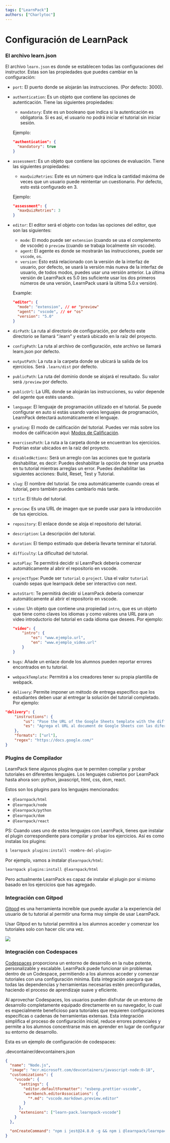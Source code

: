 ```yaml
---
tags: ["LearnPack"]
authors: ["Charlytoc"]
---
```


# Configuración de LearnPack

### El archivo learn.json

El archivo `learn.json` es donde se establecen todas las configuraciones del instructor. Estas son las propiedades que puedes cambiar en la configuración:

- `port`: El puerto donde se alojarán las instrucciones. (Por defecto: 3000).

- `authentication`: Es un objeto que contiene las opciones de autenticación. Tiene las siguientes propiedades:

  - `mandatory`: Este es un booleano que indica si la autenticación es obligatoria. Si es así, el usuario no podrá iniciar el tutorial sin iniciar sesión.

  Ejemplo:

  ```json
  "authentication": {
  	"mandatory": true
  }
  ```

- `assessment`: Es un objeto que contiene las opciones de evaluación. Tiene las siguientes propiedades:

  - `maxQuizRetries`: Este es un número que indica la cantidad máxima de veces que un usuario puede reintentar un cuestionario. Por defecto, esto está configurado en 3.

  Ejemplo:

  ```json
  "assessment": {
  	"maxQuizRetries": 3
  }
  ```

- `editor`: El editor será el objeto con todas las opciones del editor, que son las siguientes:

  - `mode`: El modo puede ser `extension` (cuando se usa el complemento de vscode) o `preview` (cuando se trabaja localmente sin vscode).
  - `agent`: El agente es donde se mostrarán las instrucciones, puede ser `vscode`, `os`.
  - `version`: Esto está relacionado con la versión de la interfaz de usuario, por defecto, se usará la versión más nueva de la interfaz de usuario, de todos modos, puedes usar una versión anterior. La última versión de LearnPack es 5.0 (es suficiente usar los dos primeros números de una versión, LearnPack usará la última 5.0.x versión).

  Example:

  ```json
  "editor": {
  	"mode": "extension", // or "preview"
  	"agent": "vscode", // or "os"
  	"version": "5.0"
  }
  ```

- `dirPath`: La ruta al directorio de configuración, por defecto este directorio se llamará “.learn” y estará ubicado en la raíz del proyecto.

- `configPath`: La ruta al archivo de configuración, este archivo se llamará learn.json por defecto.

- `outputPath`: La ruta a la carpeta donde se ubicará la salida de los ejercicios. Será `.learn/dist` por defecto.

- `publicPath`: La ruta del dominio donde se alojará el resultado. Su valor será `/preview` por defecto.

- `publicUrl`: La URL donde se alojarán las instrucciones, su valor depende del agente que estés usando.

- `language`: El lenguaje de programación utilizado en el tutorial. Se puede configurar en auto si estás usando varios lenguajes de programación, LearnPack detectará automáticamente el lenguaje.

- `grading`: El modo de calificación del tutorial. Puedes ver más sobre los modos de calificación aquí: [Modos de Calificación](/grading-tutorials).

- `exercisesPath`: La ruta a la carpeta donde se encuentran los ejercicios. Podrían estar ubicados en la raíz del proyecto.

- `disabledActions`: Será un arreglo con las acciones que te gustaría deshabilitar, es decir: Puedes deshabilitar la opción de tener una prueba en tu tutorial mientras arreglas un error. Puedes deshabilitar las siguientes acciones: Build, Reset, Test y Tutorial.

- `slug`: El nombre del tutorial. Se crea automáticamente cuando creas el tutorial, pero también puedes cambiarlo más tarde.

- `title`: El título del tutorial.

- `preview`: Es una URL de imagen que se puede usar para la introducción de tus ejercicios.

- `repository`: El enlace donde se aloja el repositorio del tutorial.

- `description`: La descripción del tutorial.

- `duration`: El tiempo estimado que debería llevarte terminar el tutorial.

- `difficulty`: La dificultad del tutorial.

* `autoPlay`: Te permitirá decidir si LearnPack debería comenzar automáticamente al abrir el repositorio en vscode.

* `projectType`: Puede ser `tutorial` o `project`. Usa el valor `tutorial` cuando sepas que learnpack debe ser interactivo con next.
- `autoStart`: Te permitirá decidir si LearnPack debería comenzar automáticamente al abrir el repositorio en vscode.

- `video`: Un objeto que contiene una propiedad `intro`, que es un objeto que tiene como claves los idiomas y como valores una URL para un video introductorio del tutorial en cada idioma que desees. Por ejemplo:

  ```json
  "video": {
      "intro": {
          "es": "www.ejemplo.url",
          "en": "www.ejemplo_video.url"
      }
  }
  ```

- `bugs`: Añade un enlace donde los alumnos pueden reportar errores encontrados en tu tutorial.

- `webpackTemplate`: Permitirá a los creadores tener su propia plantilla de webpack.

- `delivery`: Permite imponer un método de entrega específico que los estudiantes deben usar al entregar la solución del tutorial completado. Por ejemplo:

```json
"delivery": {
	"instructions": {
		"us": "Pase the URL of the Google Sheets template with the different strategies discussed during the game",
		"es": "Agrega el URL al document de Google Sheets con las diferentes strategies discutidas"
	},
	"formats": ["url"],
	"regex": "https://docs.google.com/"
}
```

### Plugins de Compilador

LearnPack tiene algunos plugins que te permiten compilar y probar tutoriales en diferentes lenguajes. Los lenguajes cubiertos por LearnPack hasta ahora son: python, javascript, html, css, dom, react.

Estos son los plugins para los lenguajes mencionados:

- `@learnpack/html`
- `@learnpack/node`
- `@learnpack/python`
- `@learnpack/dom`
- `@learnpack/react`

PS: Cuando uses uno de estos lenguajes con LearnPack, tienes que instalar el plugin correspondiente para compilar y probar los ejercicios. Así es como instalas los plugins:

```bash
$ learnpack plugins:install <nombre-del-plugin>
```

Por ejemplo, vamos a instalar `@learnpack/html`:

```bash
learnpack plugins:install @learnpack/html
```

Pero actualmente LearnPack es capaz de instalar el plugin por sí mismo basado en los ejercicios que has agregado.

### Integración con Gitpod

[Gitpod](https://www.gitpod.io/) es una herramienta increíble que puede ayudar a la experiencia del usuario de tu tutorial al permitir una forma muy simple de usar LearnPack.

Usar Gitpod en tu tutorial permitirá a los alumnos acceder y comenzar los tutoriales solo con hacer clic una vez.

![](https://github.com/learnpack/docs/blob/main/assets/gitpod.gif?raw=true)

### Integración con Codespaces

[Codespaces](https://github.visualstudio.com/features/codespaces/) proporciona un entorno de desarrollo en la nube potente, personalizable y escalable. LearnPack puede funcionar sin problemas dentro de un Codespace, permitiendo a los alumnos acceder y comenzar tutoriales con una configuración mínima. Esta integración asegura que todas las dependencias y herramientas necesarias estén preconfiguradas, haciendo el proceso de aprendizaje suave y eficiente.

Al aprovechar Codespaces, los usuarios pueden disfrutar de un entorno de desarrollo completamente equipado directamente en su navegador, lo cual es especialmente beneficioso para tutoriales que requieren configuraciones específicas o cadenas de herramientas extensas. Esta integración simplifica el proceso de configuración inicial, reduce errores potenciales y permite a los alumnos concentrarse más en aprender en lugar de configurar su entorno de desarrollo.

Esta es un ejemplo de configuración de codespaces:

.devcontainer/devcontainers.json

```json
{
  "name": "Node.js",
  "image": "mcr.microsoft.com/devcontainers/javascript-node:0-18",
  "customizations": {
    "vscode": {
      "settings": {
        "editor.defaultFormatter": "esbenp.prettier-vscode",
        "workbench.editorAssociations": {
          "*.md": "vscode.markdown.preview.editor"
        }
      },
      "extensions": ["learn-pack.learnpack-vscode"]
    }
  },

  "onCreateCommand": "npm i jest@24.8.0 -g && npm i @learnpack/learnpack@2.1.39 -g && learnpack plugins:install @learnpack/node@1.1.5 && learnpack plugins:install @learnpack/html@1.1.2"
}
```
